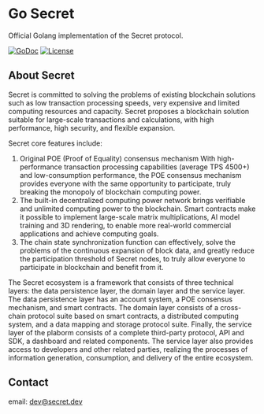 # Go Secret
Official Golang implementation of the Secret protocol.

[![GoDoc](https://img.shields.io/badge/godoc-reference-blue.svg)](https://godoc.org/github.com/SecretBlockChain/go-secret)
[![License](https://img.shields.io/badge/license-GPL%20v3-blue.svg)](LICENSE)

## About Secret

Secret is committed to solving the problems of existing blockchain solutions such as low transaction processing speeds, very expensive and limited computing resources and capacity. Secret proposes a blockchain solution suitable for large-scale transactions and calculations, with high performance, high security, and flexible expansion.

Secret core features include:
1. Original POE (Proof of Equality) consensus mechanism
With high-performance transaction processing capabilities (average TPS 4500+) and low-consumption performance, the POE consensus mechanism provides everyone with the same opportunity to participate, truly breaking the monopoly of blockchain computing power.
2. The built-in decentralized computing power network brings verifiable and unlimited computing power to the blockchain. Smart contracts make it possible to implement large-scale matrix multiplications, AI model training and 3D rendering, to enable more real-world commercial applications and achieve computing goals.
3. The chain state synchronization function can effectively, solve the problems of the continuous expansion of block data, and greatly reduce the participation threshold of Secret nodes, to truly allow everyone to participate in blockchain and benefit from it.

The Secret ecosystem is a framework that consists of three technical layers: the data persistence layer, the domain layer and the service layer. The data persistence layer has an account system, a POE consensus mechanism, and smart contracts. The domain layer consists of a cross-chain protocol suite based on smart contracts, a distributed computing system, and a data mapping and storage protocol suite. Finally, the service layer of the
plaborm consists of a complete third-party protocol, API and SDK, a dashboard and related components. The service layer also provides access to developers and other related parties, realizing the processes of information generation, consumption, and delivery of the entire ecosystem.

## Contact

email: dev@secret.dev
